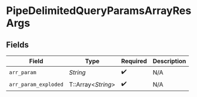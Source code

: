 # PipeDelimitedQueryParamsArrayResArgs


## Fields

| Field                | Type                 | Required             | Description          |
| -------------------- | -------------------- | -------------------- | -------------------- |
| `arr_param`          | *String*             | :heavy_check_mark:   | N/A                  |
| `arr_param_exploded` | T::Array<*String*>   | :heavy_check_mark:   | N/A                  |